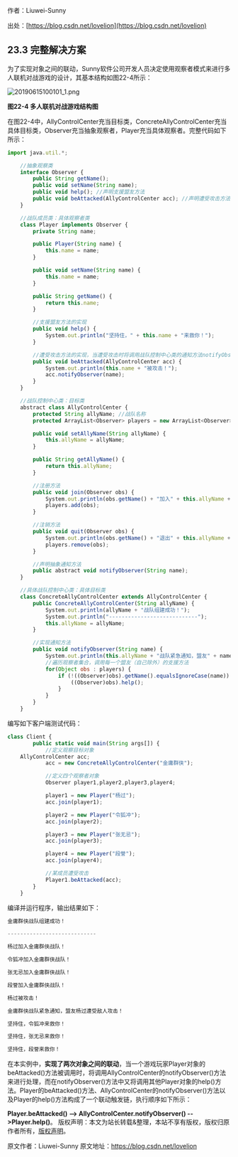 

  
作者：Liuwei-Sunny

出处：[https://blog.csdn.net/lovelion](https://blog.csdn.net/lovelion)

## 23.3 完整解决方案

为了实现对象之间的联动，Sunny软件公司开发人员决定使用观察者模式来进行多人联机对战游戏的设计，其基本结构如图22-4所示：

![20190615100101_1.png](https://gitee.com/hezhiyuan007/java-study/raw/master/images/DesignMode2/4b1c3370-212f-479c-a10d-13d8b060c8a7.png)

**图22-4 多人联机对战游戏结构图**

在图22-4中，AllyControlCenter充当目标类，ConcreteAllyControlCenter充当具体目标类，Observer充当抽象观察者，Player充当具体观察者。完整代码如下所示：

```js 
import java.util.*;

    //抽象观察类
    interface Observer {
        public String getName();
        public void setName(String name);
        public void help(); //声明支援盟友方法
        public void beAttacked(AllyControlCenter acc); //声明遭受攻击方法
    }

    //战队成员类：具体观察者类
    class Player implements Observer {
        private String name;

        public Player(String name) {
            this.name = name;
        }

        public void setName(String name) {
            this.name = name;
        }

        public String getName() {
            return this.name;
        }

        //支援盟友方法的实现
        public void help() {
            System.out.println("坚持住，" + this.name + "来救你！");
        }

        //遭受攻击方法的实现，当遭受攻击时将调用战队控制中心类的通知方法notifyObserver()来通知盟友
        public void beAttacked(AllyControlCenter acc) {
            System.out.println(this.name + "被攻击！");
            acc.notifyObserver(name);       
        }
    }

    //战队控制中心类：目标类
    abstract class AllyControlCenter {
        protected String allyName; //战队名称
        protected ArrayList<Observer> players = new ArrayList<Observer>(); //定义一个集合用于存储战队成员

        public void setAllyName(String allyName) {
            this.allyName = allyName;
        }

        public String getAllyName() {
            return this.allyName;
        }

        //注册方法
        public void join(Observer obs) {
            System.out.println(obs.getName() + "加入" + this.allyName + "战队！");
            players.add(obs);
        }

        //注销方法
        public void quit(Observer obs) {
            System.out.println(obs.getName() + "退出" + this.allyName + "战队！");
            players.remove(obs);
        }

        //声明抽象通知方法
        public abstract void notifyObserver(String name);
    }

    //具体战队控制中心类：具体目标类
    class ConcreteAllyControlCenter extends AllyControlCenter {
        public ConcreteAllyControlCenter(String allyName) {
            System.out.println(allyName + "战队组建成功！");
            System.out.println("----------------------------");
            this.allyName = allyName;
        }

        //实现通知方法
        public void notifyObserver(String name) {
            System.out.println(this.allyName + "战队紧急通知，盟友" + name + "遭受敌人攻击！");
            //遍历观察者集合，调用每一个盟友（自己除外）的支援方法
            for(Object obs : players) {
                if (!((Observer)obs).getName().equalsIgnoreCase(name)) {
                    ((Observer)obs).help();
                }
            }       
        }
    }
```

编写如下客户端测试代码：


```js 
class Client {
        public static void main(String args[]) {
            //定义观察目标对象
    AllyControlCenter acc;
            acc = new ConcreteAllyControlCenter("金庸群侠");

            //定义四个观察者对象
            Observer player1,player2,player3,player4;

            player1 = new Player("杨过");
            acc.join(player1);

            player2 = new Player("令狐冲");
            acc.join(player2);

            player3 = new Player("张无忌");
            acc.join(player3);

            player4 = new Player("段誉");
            acc.join(player4);

            //某成员遭受攻击
            Player1.beAttacked(acc);
        }
    }
```

编译并运行程序，输出结果如下：


```js 
金庸群侠战队组建成功！

----------------------------

杨过加入金庸群侠战队！

令狐冲加入金庸群侠战队！

张无忌加入金庸群侠战队！

段誉加入金庸群侠战队！

杨过被攻击！

金庸群侠战队紧急通知，盟友杨过遭受敌人攻击！

坚持住，令狐冲来救你！

坚持住，张无忌来救你！

坚持住，段誉来救你！
```

在本实例中，**实现了两次对象之间的联动**，当一个游戏玩家Player对象的beAttacked()方法被调用时，将调用AllyControlCenter的notifyObserver()方法来进行处理，而在notifyObserver()方法中又将调用其他Player对象的help()方法。Player的beAttacked()方法、AllyControlCenter的notifyObserver()方法以及Player的help()方法构成了一个联动触发链，执行顺序如下所示：

**Player.beAttacked() --> AllyControlCenter.notifyObserver() -->Player.help()**。
版权声明：本文为站长转载&整理，本站不享有版权，版权归原作者所有，[版权声明](https://gitee.com/hezhiyuan007/java-notes/raw/master/disclaimer.md)。




原文作者：Liuwei-Sunny 原文地址：https://blog.csdn.net/lovelion